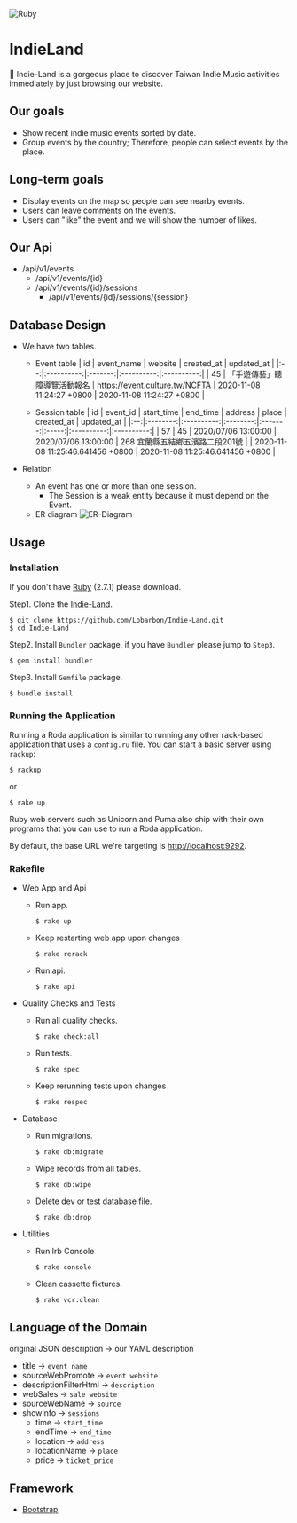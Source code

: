 ![Ruby](https://github.com/Lobarbon/Indie-Land/workflows/Ruby/badge.svg?branch=master)
# IndieLand
🍺 Indie-Land is a gorgeous place to discover Taiwan Indie Music activities immediately by just browsing our website. 

## Our goals
- Show recent indie music events sorted by date.
- Group events by the country; Therefore, people can select events by the place.

## Long-term goals
- Display events on the map so people can see nearby events.
- Users can leave comments on the events.
- Users can "like" the event and we will show the number of likes.

## Our Api
- /api/v1/events
    - /api/v1/events/{id}
    - /api/v1/events/{id}/sessions
        - /api/v1/events/{id}/sessions/{session}

## Database Design
- We have two tables.
    - Event table
        | id | event_name | website | created_at | updated_at |
        |:--:|:----------:|:-------:|:----------:|:----------:|
        | 45 | 「手遊傳藝」聽障導覽活動報名 | https://event.culture.tw/NCFTA | 2020-11-08 11:24:27 +0800 | 2020-11-08 11:24:27 +0800 |

    - Session table
        | id | event_id | start_time | end_time | address | place | created_at | updated_at |
        |:--:|:--------:|:----------:|:--------:|:-------:|:-----:|:----------:|:----------:|
        | 57 | 45 | 2020/07/06 13:00:00 | 2020/07/06 13:00:00 | 268  宜蘭縣五結鄉五濱路二段201號 | | 2020-11-08 11:25:46.641456 +0800 | 2020-11-08 11:25:46.641456 +0800 |

- Relation
    - An event has one or more than one session.
        - The Session is a weak entity because it must depend on the Event.
    - ER diagram
        ![ER-Diagram][ER-Diagram]

## Usage
### Installation
If you don't have [Ruby] (2.7.1) please download.

Step1. Clone the [Indie-Land].
```bash=
$ git clone https://github.com/Lobarbon/Indie-Land.git
$ cd Indie-Land
```

Step2. Install ``Bundler`` package, if you have ``Bundler`` please jump to ``Step3``.
```bash=
$ gem install bundler
```

Step3. Install ``Gemfile`` package.
```bash=
$ bundle install
```
### Running the Application
Running a Roda application is similar to running any other rack-based application that uses a ``config.ru`` file. You can start a basic server using ``rackup``:
```bash=
$ rackup
```
or
```bash=
$ rake up
```
Ruby web servers such as Unicorn and Puma also ship with their own programs that you can use to run a Roda application.

By default, the base URL we're targeting is [http://localhost:9292].

### Rakefile
- Web App and Api
    - Run app.
        ```bash=
        $ rake up
        ```
    - Keep restarting web app upon changes
        ```bash=
        $ rake rerack
        ```
    - Run api.
        ```bash=
        $ rake api
        ```

- Quality Checks and Tests
    - Run all quality checks.
        ```bash=
        $ rake check:all
        ```
    - Run tests.
        ```bash=
        $ rake spec
        ```
    - Keep rerunning tests upon changes
        ```bash=
        $ rake respec
        ```

- Database
    - Run migrations.
        ```bash=
        $ rake db:migrate
        ```
    - Wipe records from all tables.
        ```bash=
        $ rake db:wipe
        ```
    - Delete dev or test database file.
        ```bash=
        $ rake db:drop
        ```

- Utilities
    - Run Irb Console
        ```bash=
        $ rake console
        ```
    - Clean cassette fixtures.
        ```bash=
        $ rake vcr:clean
        ```

## Language of the Domain
original JSON description -> our YAML description
- title -> `event name`
- sourceWebPromote -> `event website`
- descriptionFilterHtml -> `description`
- webSales -> `sale website`
- sourceWebName -> `source`
- showInfo -> `sessions`
    - time -> `start_time`
    - endTime -> `end_time`
    - location -> `address`
    - locationName -> `place`
    - price -> `ticket_price`

## Framework
- [Bootstrap]

[Ruby]: https://www.ruby-lang.org/en/
[Bootstrap]: https://getbootstrap.com/
[http://localhost:9292]: http://localhost:9292
[Indie-Land]: https://github.com/Lobarbon/Indie-Land.git
[ER-Diagram]: https://github.com/Lobarbon/Indie-Land/blob/database/png/ER_Diagram.png
